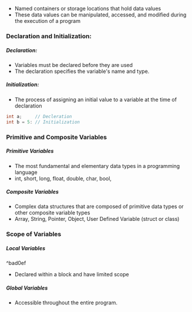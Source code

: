 - Named containers or storage locations that hold data values
- These data values can be manipulated, accessed, and modified during the execution of a program
  
### Declaration and Initialization:

##### Declaration:
- Variables must be declared before they are used
- The declaration specifies the variable's name and type.

##### Initialization:
- The process of assigning an initial value to a variable at the time of declaration
```C
int a;     // Decleration
int b = 5: // Initialization 
```

### Primitive and Composite Variables

##### Primitive Variables
- The most fundamental and elementary data types in a programming language
- int, short, long, float, double, char, bool, 

##### Composite Variables
- Complex data structures that are composed of primitive data types or other composite variable types
- Array, String, Pointer, Object, User Defined Variable (struct or class)

### Scope of Variables

##### Local Variables

^bad0ef

- Declared within a block and have limited scope

##### Global Variables
- Accessible throughout the entire program.

